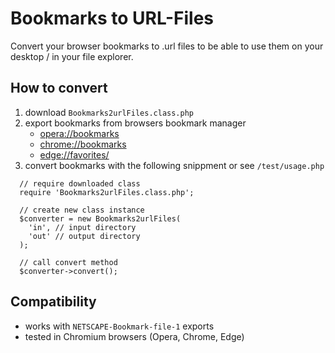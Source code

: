 # Bookmarks to URL-Files

Convert your browser bookmarks to .url files to be able to use them on your  desktop / in your file explorer.

## How to convert

1. download `Bookmarks2urlFiles.class.php`
2. export bookmarks from browsers bookmark manager
    - [opera://bookmarks](opera://bookmarks)
    - [chrome://bookmarks](chrome://bookmarks)
    - [edge://favorites/](edge://favorites)
3. convert bookmarks with the following snippment or see `/test/usage.php`

```
  // require downloaded class
  require 'Bookmarks2urlFiles.class.php';

  // create new class instance
  $converter = new Bookmarks2urlFiles(
    'in', // input directory
    'out' // output directory
  );

  // call convert method
  $converter->convert();
```

## Compatibility
- works with `NETSCAPE-Bookmark-file-1` exports
- tested in Chromium browsers (Opera, Chrome, Edge)
